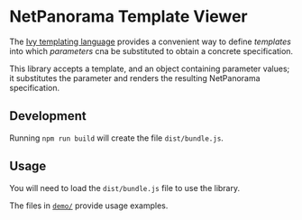 # NetPanorama Template Viewer

The [Ivy templating language](https://github.com/mcnuttandrew/ivy-language) provides a convenient way to define *templates* into which *parameters* cna be substituted to obtain a concrete specification.

This library accepts a template, and an object containing parameter values; it substitutes the parameter and renders the resulting NetPanorama specification.

## Development

Running `npm run build` will create the file `dist/bundle.js`.

## Usage

You will need to load the `dist/bundle.js` file to use the library.

The files in [`demo/`](./demo) provide usage examples. 